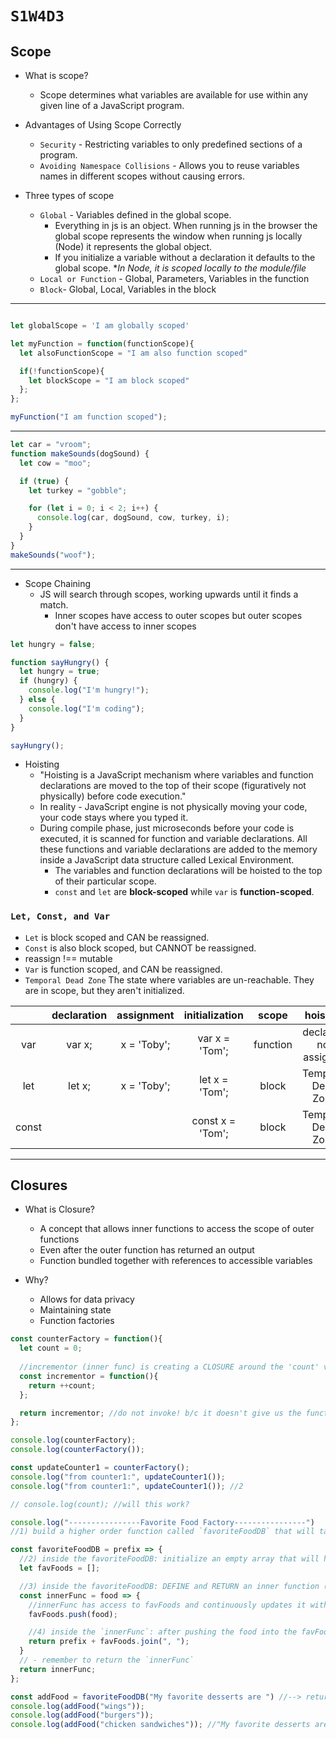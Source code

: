 # `S1W4D3`

## Scope

- What is scope?
  - Scope determines what variables are available for use within any given line
    of a JavaScript program.

- Advantages of Using Scope Correctly
  - `Security` - Restricting variables to only predefined sections of a program.
  - `Avoiding Namespace Collisions` - Allows you to reuse variables
    names in different scopes without causing errors.

- Three types of scope
  - `Global` - Variables defined in the global scope.
    - Everything in js is an object. When running js in the browser the global
      scope represents the window when running js locally (Node) it represents the
      global object.
    - If you initialize a variable without a declaration it defaults to the
      global scope. **In Node, it is scoped locally to the module/file*
  - `Local or Function` - Global, Parameters, Variables in the function
  - `Block`- Global, Local, Variables in the block

---

```js

let globalScope = 'I am globally scoped'

let myFunction = function(functionScope){
  let alsoFunctionScope = "I am also function scoped"

  if(!functionScope){
    let blockScope = "I am block scoped"
  };
};

myFunction("I am function scoped");

```

---

```js
let car = "vroom";
function makeSounds(dogSound) {
  let cow = "moo";

  if (true) {
    let turkey = "gobble";

    for (let i = 0; i < 2; i++) {
      console.log(car, dogSound, cow, turkey, i);
    }
  }
}
makeSounds("woof");
```

---

- Scope Chaining
  - JS will search through scopes, working upwards until it finds a match.
    - Inner scopes have access to outer scopes but outer scopes don't have
      access to inner scopes

```js
let hungry = false;

function sayHungry() {
  let hungry = true;
  if (hungry) {
    console.log("I'm hungry!");
  } else {
    console.log("I'm coding");
  }
}

sayHungry();
```

- Hoisting
  - "Hoisting is a JavaScript mechanism where variables and function declarations are moved to the top of their scope (figuratively not physically) before code execution."
  - In reality - JavaScript engine is not physically moving your code, your code stays where you typed it.
  - During compile phase, just microseconds before your code is executed, it is scanned for function and variable declarations. All these functions and variable declarations are added to the memory inside a JavaScript data structure called Lexical Environment.
    - The variables and function declarations will be hoisted to the top of their particular scope.
    - `const` and `let` are **block-scoped** while `var` is **function-scoped**.

### `Let, Const, and Var`

- `Let` is block scoped and CAN be reassigned.
- `Const` is also block scoped, but CANNOT be reassigned.
- reassign !== mutable
- `Var` is function scoped, and CAN be reassigned.
- `Temporal Dead Zone` The state where variables are un-reachable. They are in scope, but they aren't initialized.

|       | declaration | assignment  |  initialization  |  scope   |        hoisting        |
| :---: | :---------: | :---------: | :--------------: | :------: | :--------------------: |
|  var  |   var x;    | x = 'Toby'; |  var x = 'Tom';  | function | declared; not assigned |
|  let  |   let x;    | x = 'Toby'; |  let x = 'Tom';  |  block   |   Temporal Dead Zone   |
| const |             |             | const x = 'Tom'; |  block   |   Temporal Dead Zone   |

---

## Closures

- What is Closure?
  - A concept that allows inner functions to access the scope of outer functions
  - Even after the outer function has returned an output
  - Function bundled together with references to accessible variables

- Why?
  - Allows for data privacy
  - Maintaining state
  - Function factories

```js
const counterFactory = function(){
  let count = 0;
  
  //incrementor (inner func) is creating a CLOSURE around the 'count' variable.
  const incrementor = function(){
    return ++count;
  };

  return incrementor; //do not invoke! b/c it doesn't give us the function anymore if we ().
};

console.log(counterFactory);
console.log(counterFactory());

const updateCounter1 = counterFactory();
console.log("from counter1:", updateCounter1()); 
console.log("from counter1:", updateCounter1()); //2

// console.log(count); //will this work?

console.log("----------------Favorite Food Factory----------------")
//1) build a higher order function called `favoriteFoodDB` that will take into its parameter a prefix. 

const favoriteFoodDB = prefix => {
  //2) inside the favoriteFoodDB: initialize an empty array that will hold a list of foods
  let favFoods = [];

  //3) inside the favoriteFoodDB: DEFINE and RETURN an inner function (call it `innerFunc`) that will take in a food as its parameter and adds the food to the favFoods array (how do we add things to an array?)
  const innerFunc = food => {
    //innerFunc has access to favFoods and continuously updates it with each call. It also has access to the prefix parameter. CREATING A CLOSURE around those variables.
    favFoods.push(food);

    //4) inside the `innerFunc`: after pushing the food into the favFoods array, return the prefix with the favFoods after joining it with comma separated spaces. (see example below);
    return prefix + favFoods.join(", ");
  }
  // - remember to return the `innerFunc`
  return innerFunc;
};

const addFood = favoriteFoodDB("My favorite desserts are ") //--> returns the `innerFunc` inside and stores it in the `addFood` variable.
console.log(addFood("wings"));
console.log(addFood("burgers"));
console.log(addFood("chicken sandwiches")); //"My favorite desserts are wings, burgers, chicken sandwiches"
```

